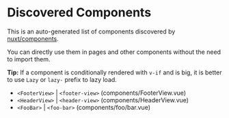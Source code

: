 # Discovered Components

This is an auto-generated list of components discovered by [nuxt/components](https://github.com/nuxt/components).

You can directly use them in pages and other components without the need to import them.

**Tip:** If a component is conditionally rendered with `v-if` and is big, it is better to use `Lazy` or `lazy-` prefix to lazy load.

- `<FooterView>` | `<footer-view>` (components/FooterView.vue)
- `<HeaderView>` | `<header-view>` (components/HeaderView.vue)
- `<FooBar>` | `<foo-bar>` (components/foo/bar.vue)
